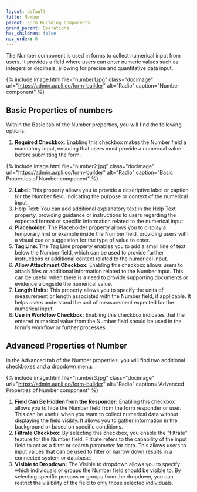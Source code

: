 ```yaml
---
layout: default
title: Number 
parent: Form Building Components
grand_parent: Operations
has_children: false
nav_order: 6
---
```


The Number component is used in forms to collect numerical input from users. It provides a field where users can enter numeric values such as integers or decimals, allowing for precise and quantitative data input.

{% include image.html file="number1.jpg" class="docimage" url="https://admin.aapli.co/form-builder" alt="Radio" caption="Number component" %}

## Basic Properties of numbers
Within the Basic tab of the Number properties, you will find the following options:

1. **Required Checkbox**: Enabling this checkbox makes the Number field a mandatory input, ensuring that users must provide a numerical value before submitting the form.

{% include image.html file="number2.jpg" class="docimage" url="https://admin.aapli.co/form-builder" alt="Radio" caption="Basic Properties of Number component" %}

2. **Label:** This property allows you to provide a descriptive label or caption for the Number field, indicating the purpose or context of the numerical input.
3. Help Text: You can add additional explanatory text in the Help Text property, providing guidance or instructions to users regarding the expected format or specific information related to the numerical input.
4. **Placeholder:** The Placeholder property allows you to display a temporary hint or example inside the Number field, providing users with a visual cue or suggestion for the type of value to enter.
5. **Tag Line:** The Tag Line property enables you to add a small line of text below the Number field, which can be used to provide further instructions or additional context related to the numerical input.
5. **Allow Attachment Checkbox:** Enabling this checkbox allows users to attach files or additional information related to the Number input. This can be useful when there is a need to provide supporting documents or evidence alongside the numerical value.
6. **Length Units:** This property allows you to specify the units of measurement or length associated with the Number field, if applicable. It helps users understand the unit of measurement expected for the numerical input.
7. **Use in Workflow Checkbox:** Enabling this checkbox indicates that the entered numerical value from the Number field should be used in the form's workflow or further processes.

## Advanced Properties of Number

In the Advanced tab of the Number properties, you will find two additional checkboxes and a dropdown menu:

{% include image.html file="number3.jpg" class="docimage" url="https://admin.aapli.co/form-builder" alt="Radio" caption="Advanced Properties of Number component" %}

1. **Field Can Be Hidden from the Responder:** Enabling this checkbox allows you to hide the Number field from the form responder or user. This can be useful when you want to collect numerical data without displaying the field visibly. It allows you to gather information in the background or based on specific conditions.
2. **Filtrate Checkbox:** By selecting this checkbox, you enable the "filtrate" feature for the Number field. Filtrate refers to the capability of the input field to act as a filter or search parameter for data. This allows users to input values that can be used to filter or narrow down results in a connected system or database.
3. **Visible to Dropdown:** The Visible to dropdown allows you to specify which individuals or groups the Number field should be visible to. By selecting specific persons or groups from the dropdown, you can restrict the visibility of the field to only those selected individuals.
